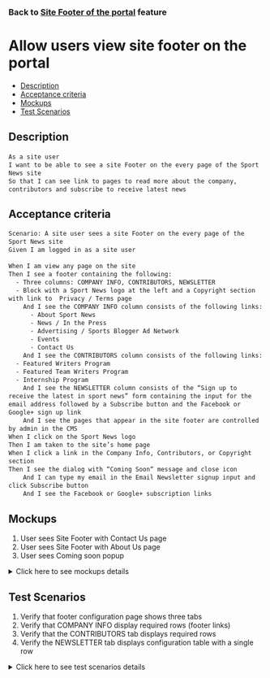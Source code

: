 ### Back to [Site Footer of the portal](/../../) feature

# Allow users view site footer on the portal

- [Description](#description)
- [Acceptance criteria](#acceptance-criteria)
- [Mockups](#mockups)
- [Test Scenarios](#test-scenarios)

## Description

    As a site user
    I want to be able to see a site Footer on the every page of the Sport News site
    So that I can see link to pages to read more about the company, contributors and subscribe to receive latest news

## Acceptance criteria

    Scenario: A site user sees a site Footer on the every page of the Sport News site
    Given I am logged in as a site user

    When I am view any page on the site
    Then I see a footer containing the following:
      - Three columns: COMPANY INFO, CONTRIBUTORS, NEWSLETTER
      - Block with a Sport News logo at the left and a Copyright section with link to  Privacy / Terms page
        And I see the COMPANY INFO column consists of the following links:
          - About Sport News
          - News / In the Press
          - Advertising / Sports Blogger Ad Network
          - Events
          - Contact Us
        And I see the CONTRIBUTORS column consists of the following links:
      - Featured Writers Program
      - Featured Team Writers Program
      - Internship Program
        And I see the NEWSLETTER column consists of the “Sign up to receive the latest in sport news” form containing the input for the email address followed by a Subscribe button and the Facebook or Google+ sign up link
        And I see the pages that appear in the site footer are controlled by admin in the CMS
    When I click on the Sport News logo
    Then I am taken to the site’s home page
    When I click a link in the Company Info, Contributors, or Copyright section
    Then I see the dialog with “Coming Soon“ message and close icon
        And I can type my email in the Email Newsletter signup input and click Subscribe button
        And I see the Facebook or Google+ subscription links

## Mockups

1. User sees Site Footer with Contact Us page
2. User sees Site Footer with About Us page
3. User sees Coming soon popup

<details>
  <summary>Click here to see mockups details</summary>

**1. User sees Site Footer with Contact Us page:**

![Site Footer with Contact Us page Screen](/products/sport_news_portal/web_application_features/site_footer/images/site_footer_contact_us.png)

**2. User sees Site Footer with About Us page:**

![Site Footer with About Us page Screen](/products/sport_news_portal/web_application_features/site_footer/images/site_footer_about_us.png)

**3. User sees Coming soon popup:**

![Coming soon popup](/products/sport_news_portal/web_application_features/site_footer/images/coming_soon_popup.png)

</details>

## Test Scenarios

1. Verify that footer configuration page shows three tabs
2. Verify that COMPANY INFO display required rows (footer links)
3. Verify that the CONTRIBUTORS tab displays required rows
4. Verify the NEWSLETTER tab displays configuration table with a single row

<details>
  <summary>Click here to see test scenarios details</summary>

### **#1. Verify that footer configuration page shows three tabs**

|#|Steps|Expected Result
------|-------|----------
|1|Go to sport news site|
|2|Log in your user account|
|3|Examine tabs on footer configuration page|The system shows three tabs:<br>- COMPANY INFO<br>- CONTRIBUTORS<br>- NEWSLETTER

### **#2. Verify that COMPANY INFO display required rows (footer links)**

|#|Steps|Expected Result
------|-------|----------
|1|Go to sport news site|
|2|Log in your user account|
|3|Examine COMPANY INFO rows (footer links) tab on footer configuration page|The COMPANY INFO displays the following rows (footer links):<br>- About Sport News<br>- News / In the Press<br>- Advertising / Sports Blogger Ad Network<br>- Events<br>- Contact Us

### **#3. Verify that the CONTRIBUTORS tab displays required rows**

|#|Steps|Expected Result
------|-------|----------
|1|Go to sport news site|
|2|Log in your user account|
|3|Examine rows that are displayed in CONTRIBUTORS tab|The system displays configuration table with the following rows:<br>- Featured Writers Program<br>- Featured Team Writers Program<br>- Internship Program

### **#4. Verify the NEWSLETTER tab displays configuration table with a single row**

|#|Steps|Expected Result
------|-------|----------
|1|Go to sport news site|
|2|Log in your user account|
|3|Examine NEWSLETTER tab table|The system displays configuration table with a single row:<br>- "Sign up to receive the  latest in sport news"
|4|Verify the input for the email address|"Sign up to receive the latest in sport news" form contains the input for the email address
|5|Verify Subscribe button|Subscribe button is present
|6|Verify the Facebook or Google+ sign up link|The Facebook or Google+ sign up link is present

</details>
